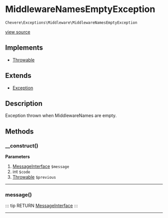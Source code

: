 # MiddlewareNamesEmptyException

`Chevere\Exceptions\Middleware\MiddlewareNamesEmptyException`

[view source](https://github.com/chevere/chevere/blob/master/exceptions/Middleware/MiddlewareNamesEmptyException.php)

## Implements

- [Throwable](https://www.php.net/manual/class.throwable)
## Extends

- [Exception](../Core/Exception.md)

## Description

Exception thrown when MiddlewareNames are empty.

## Methods

### __construct()

**Parameters**

1. [MessageInterface](../../Interfaces/Message/MessageInterface.md) `$message`
2. int `$code`
3. [Throwable](https://www.php.net/manual/class.throwable) `$previous`

---

### message()

::: tip RETURN
[MessageInterface](../../Interfaces/Message/MessageInterface.md)
:::


---

